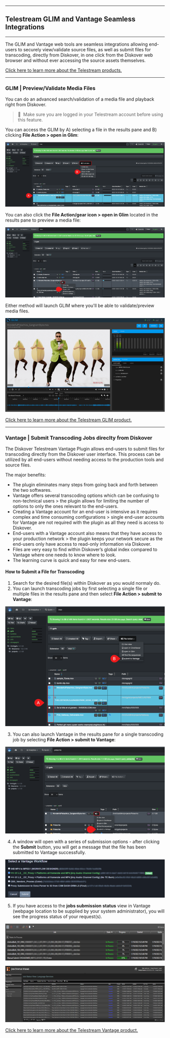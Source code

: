 ___
## Telestream GLIM and Vantage Seamless Integrations
___

The GLIM and Vantage web tools are seamless integrations allowing end-users to securely view/validate source files, as well as submit files for transcoding, directly from Diskover, in one click from the Diskover web browser and without ever accessing the source assets themselves.

[Click here to learn more about the Telestream products.](http://www.telestream.net/)

___
### GLIM | Preview/Validate Media Files

You can do an advanced search/validation of a media file and playback right from Diskover. 

>🔆 &nbsp;Make sure you are logged in your Telestream account before using this feature.

You can access the GLIM by A) selecting a file in the results pane and B) clicking **File Action > open in Glim**:

![Image: Telestream GLIM Preview File Selection](images/image_file_action_glim_multiple_selection.png)

You can also click the **File Action/gear icon > open in Glim** located in the results pane to preview a media file:

![Image: Telestream GLIM Preview File Selection](images/image_file_action_glim_single_selection.png)

Either method will launch GLIM where you'll be able to validate/preview media files.

![Image: Telestream GLIM Preview](images/image_file_action_glim_preview_gangnam.png)

[Click here to learn more about the Telestream GLIM product.](https://www.telestream.net/glim/overview.htm)

___
### Vantage | Submit Transcoding Jobs direclty from Diskover

The Diskover Telestream Vantage Plugin allows end-users to submit files for transcoding directly from the Diskover user interface. This process can be utilized by all end-users without needing access to the production tools and source files.

The major benefits:

- The plugin eliminates many steps from going back and forth between the two softwares.
- Vantage offers several transcoding options which can be confusing to non-technical users > the plugin allows for limiting the number of options to only the ones relevant to the end-users.
- Creating a Vantage account for an end-user is intensive as it requires complex and time consuming configurations > single end-user accounts for Vantage are not required with the plugin as all they need is access to Diskover.
- End-users with a Vantage account also means that they have access to your production network > the plugin keeps your network secure as the end-users only have access to read-only information via Diskover.
- Files are very easy to find within Diskover’s global index compared to Vantage where one needs to know where to look.
- The learning curve is quick and easy for new end-users.

#### How to Submit a File for Transcoding

1. Search for the desired file(s) within Diskover as you would normaly do.
2. You can launch transcoding jobs by first selecting a single file or multiple files in the results pane and then select **File Action > submit to Vantage**:

![Image: Select File Action](images/image_aja_edition_telestream_vantage_multiple_selection.png)
 
3. You can also launch Vantage in the results pane for a single transcoding job by selecting **File Action > submit to Vantage**:

![Image: Select Submit to Vantage](images/image_aja_edition_telestream_vantage_single_selection.png)

4. A window will open with a series of submission options - after clicking the **Submit** button, you will get a message that the file has been submitted to Vantage successfully.

![Image: Select Submission Option](images/image_aja_edition_telestream_vantage_job_submission.png)

5. If you have access to the **jobs submission status** view in Vantage (webpage location to be supplied by your system administrator), you will see the progress status of your request(s).

![Image: Vantage Job Status](images/image_aja_edition_telestream_vantage_job_processing_status.png)

![Image: Vantage Job Status](images/image_aja_edition_telestream_vantage_job_status.png)

[Click here to learn more about the Telestream Vantage product.](http://www.telestream.net/vantage/overview.htm)
